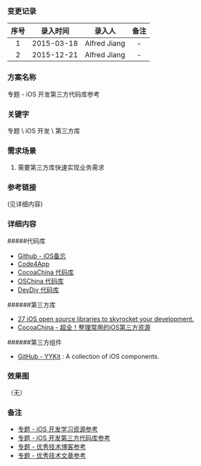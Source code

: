 ### 变更记录

| 序号 | 录入时间 | 录入人 | 备注 |
|:--------:|:--------:|:--------:|:--------:|
| 1 | 2015-03-18 | Alfred Jiang | - |
| 2 | 2015-12-21 | Alfred Jiang | - |

### 方案名称

专题 - iOS 开发第三方代码库参考

### 关键字

专题 \ iOS 开发 \ 第三方库

### 需求场景

1. 需要第三方库快速实现业务需求

### 参考链接
(见详细内容)

### 详细内容

#####代码库
* [Github - iOS备忘](http://github.ibireme.com/github/list/ios/)
* [Code4App](http://www.code4app.com/)
* [CocoaChina 代码库](http://code.cocoachina.com/)
* [OSChina 代码库](http://www.oschina.net/ios/codingList)
* [DevDiv 代码库](http://www.devdiv.com/ios_-catlist-73-1.html)

######第三方库
* [27 iOS open source libraries to skyrocket your development.](https://medium.com/app-coder-io/27-ios-open-source-libraries-to-skyrocket-your-development-301b67d3124c#.xj333sd7v)
* [CocoaChina - 超全！整理常用的iOS第三方资源](http://www.cocoachina.com/ios/20160121/14988.html?hmsr=toutiao.io&utm_medium=toutiao.io&utm_source=toutiao.io)

######第三方组件
* [GitHub - YYKit](https://github.com/ibireme/YYKit) : A collection of iOS components.

### 效果图
（无）

### 备注

* [专题 - iOS 开发学习资源参考](Notes/Note_00018_20151221.md)
* [专题 - iOS 开发第三方代码库参考](Notes/Note_00019_20151221.md)
* [专题 - 优秀技术博客参考](Notes/Note_00015_20151220.md)
* [专题 - 优秀技术文章参考](Notes/Note_00014_20151220.md)